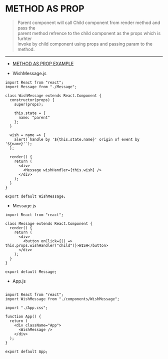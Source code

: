 
# METHOD AS PROP 
> Parent component will call Child component from render method and pass the \
> parent method refrence to the child component as the props which is furhter \
> invoke by child component using props and passing param to the method.
---

* [METHOD AS PROP EXAMPLE](https://github.com/adarshkumarsingh83/reactjs/tree/master/APPLICATIONS/reactjs-method-as-props)

* WishMessage.js
```
import React from "react";
import Message from "./Message";

class WishMessage extends React.Component {
  constructor(props) {
    super(props);

    this.state = {
      name: "parent"
    };
  }

  wish = name => {
    alert(`handle by '${this.state.name}' origin of event by '${name}'`);
  };

  render() {
    return (
      <div>
        <Message wishHandler={this.wish} />
      </div>
    );
  }
}

export default WishMessage;
```

* Message.js
```
import React from "react";

class Message extends React.Component {
  render() {
    return (
      <div>
        <button onClick={() => this.props.wishHandler("child")}>WISH</button>
      </div>
    );
  }
}

export default Message;
```

* App.js 
```

import React from "react";
import WishMessage from "./components/WishMessage";

import "./App.css";

function App() {
  return (
    <div className="App">
      <WishMessage />
    </div>
  );
}

export default App;
```